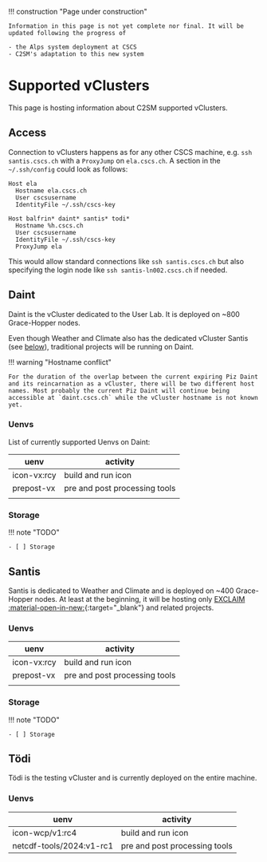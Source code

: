!!! construction "Page under construction"

    Information in this page is not yet complete nor final. It will be updated following the progress of

    - the Alps system deployment at CSCS
    - C2SM's adaptation to this new system

# Supported vClusters

This page is hosting information about C2SM supported vClusters. 

## Access

Connection to vClusters happens as for any other CSCS machine, e.g. `ssh santis.cscs.ch` with a `ProxyJump` on `ela.cscs.ch`.
A section in the `~/.ssh/config` could look as follows:

```config title="~/.ssh.config"
Host ela
  Hostname ela.cscs.ch
  User cscsusername
  IdentityFile ~/.ssh/cscs-key

Host balfrin* daint* santis* todi*
  Hostname %h.cscs.ch
  User cscsusername
  IdentityFile ~/.ssh/cscs-key
  ProxyJump ela
```

This would allow standard connections like `ssh santis.cscs.ch` but also specifying the login node like `ssh santis-ln002.cscs.ch` if needed.

## Daint

Daint is the vCluster dedicated to the User Lab. It is deployed on ~800 Grace-Hopper nodes.

Even though Weather and Climate also has the dedicated vCluster Santis (see [below](#santis)), traditional projects will be running on Daint.

!!! warning "Hostname conflict"

    For the duration of the overlap between the current expiring Piz Daint and its reincarnation as a vCluster, there will be two different host names. Most probably the current Piz Daint will continue being accessible at `daint.cscs.ch` while the vCluster hostname is not known yet.

### Uenvs

List of currently supported Uenvs on Daint:

| uenv        | activity                      |
|-------------|-------------------------------|
| icon-vx:rcy | build and run icon            |
| prepost-vx  | pre and post processing tools |
|             |                               |

### Storage

!!! note "TODO"

    - [ ] Storage

## Santis

Santis is dedicated to Weather and Climate and is deployed on ~400 Grace-Hopper nodes. At least at the beginning, it will be hosting only [EXCLAIM :material-open-in-new:](https://c2sm.ethz.ch/research/exclaim.html){:target="_blank"} and related projects.

### Uenvs

| uenv        | activity                      |
|-------------|-------------------------------|
| icon-vx:rcy | build and run icon            |
| prepost-vx  | pre and post processing tools |
|             |                               |

### Storage

!!! note "TODO"

    - [ ] Storage


## Tödi

Tödi is the testing vCluster and is currently deployed on the entire machine.

### Uenvs

| uenv                     | activity                      |
|--------------------------|-------------------------------|
| icon-wcp/v1:rc4          | build and run icon            |
| netcdf-tools/2024:v1-rc1 | pre and post processing tools |
